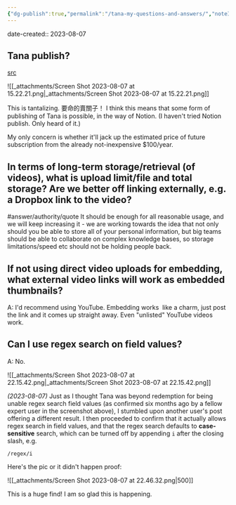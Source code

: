 ```yaml
---
{"dg-publish":true,"permalink":"/tana-my-questions-and-answers/","noteIcon":"2"}
---
```


date-created:: 2023-08-07

## Tana publish?

[src](https://tana.pub)

![[_attachments/Screen Shot 2023-08-07 at 15.22.21.png\|_attachments/Screen Shot 2023-08-07 at 15.22.21.png]]

This is tantalizing. 要命的賣關子！ I think this means that some form of publishing of Tana is possible, in the way of Notion. (I haven't tried Notion publish. Only heard of it.)

My only concern is whether it'll jack up the estimated price of future subscription from the already not-inexpensive $100/year. 
## In terms of long-term storage/retrieval (of videos), what is upload limit/file and total storage? Are we better off linking externally, e.g. a Dropbox link to the video?

#answer/authority/quote
It should be enough for all reasonable usage, and we will keep increasing it - we are working towards the idea that not only should you be able to store all of your personal information, but big teams should be able to collaborate on complex knowledge bases, so storage limitations/speed etc should not be holding people back.

## If not using direct video uploads for embedding, what external video links will work as embedded thumbnails?

A: I'd recommend using YouTube. Embedding works  like a charm, just post the link and it comes up straight away. Even "unlisted" YouTube videos work.
## Can I use regex search on field values?

A: No.

![[_attachments/Screen Shot 2023-08-07 at 22.15.42.png\|_attachments/Screen Shot 2023-08-07 at 22.15.42.png]]

*(2023-08-07)* Just as I thought Tana was beyond redemption for being unable regex search field values (as confirmed six months ago by a fellow expert user in the screenshot above), I stumbled upon another user's post offering a different result. I then proceeded to confirm that it actually allows regex search in field values, and that the regex search defaults to **case-sensitive** search, which can be turned off by appending `i` after the closing slash, e.g.

`/regex/i`

Here's the pic or it didn't happen proof:

![[_attachments/Screen Shot 2023-08-07 at 22.46.32.png\|500]]

This is a huge find! I am so glad this is happening.